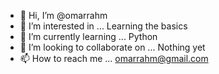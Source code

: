 - 👋 Hi, I’m @omarrahm
- 👀 I’m interested in ... Learning the basics
- 🌱 I’m currently learning ... Python
- 💞️ I’m looking to collaborate on ... Nothing yet
- 📫 How to reach me ... omarrahm@gmail.com

<!---
omarrahm/omarrahm is a ✨ special ✨ repository because its `README.md` (this file) appears on your GitHub profile.
You can click the Preview link to take a look at your changes.
--->
